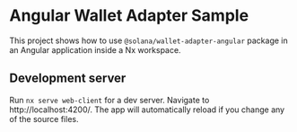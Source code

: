 # Angular Wallet Adapter Sample

This project shows how to use `@solana/wallet-adapter-angular` package in an Angular application inside a Nx workspace. 

## Development server

Run `nx serve web-client` for a dev server. Navigate to http://localhost:4200/. The app will automatically reload if you change any of the source files.
